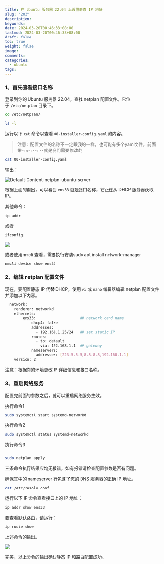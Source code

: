 ```yaml
---
title: 在 Ubuntu 服务器 22.04 上设置静态 IP 地址
slug: "203"
description: 
keywords: 
date: 2024-03-20T00:46:33+08:00
lastmod: 2024-03-20T00:46:33+08:00
draft: false
toc: true
weight: false
image: 
comments: 
categories:
  - ubuntu
tags:
---
```


### 1、首先查看接口名称

登录到你的 Ubuntu 服务器 22.04，查找 netplan 配置文件。它位于 `/etc/netplan` 目录下。

```bash
cd /etc/netplan/

ls -l
```


运行以下 `cat` 命令以查看 `00-installer-config.yaml` 的内容。

>注意：配置文件的名称不一定跟我的一样，也可能有多个yaml文件，前面带`-rw-r--r--`就是我们需要修改的

```bash
cat 00-installer-config.yaml
````

输出：

![Default-Content-netplan-ubuntu-server](http://imgs.leshans.eu.org/2024/03/f492afa4c220988310d626d967e23255.png)



根据上面的输出，可以看到 `ens33` 就是接口名称，它正在从 DHCP 服务器获取 IP。

其他命令：

```bash
ip addr
```

或者

```bash
ifconfig
```

![](http://imgs.leshans.eu.org/2024/03/b2efa70f5bf487fdcbfa829973b62ff6.png)

或者使用nmcli 查看，需要执行安装sudo apt install network-manager

```bash
nmcli device show ens33
```

### 2、编辑 netplan 配置文件

现在，要配置静态 IP 代替 DHCP，使用 `vi` 或 `nano` 编辑器编辑 netplan 配置文件并添加以下内容。

```bash
  network:
    renderer: networkd
    ethernets:
        ens33:                    ## network card name
            dhcp4: false
            addresses:
              - 192.168.1.25/24   ## set static IP
            routes:
              - to: default
                via: 192.168.1.1  ## gateway
            nameservers:
              addresses: [223.5.5.5,8.8.8.8,192.168.1.1]
    version: 2
```


注意：根据你的环境更改 IP 详细信息和接口名称。

### 3、重启网络服务

配置完前面的参数之后，就可以重启网络服务生效。

执行命令1

```bash
sudo systemctl start systemd-networkd
```


执行命令2

```bash
sudo systemctl status systemd-networkd
```


执行命令3


```bash

sudo netplan apply
```


三条命令执行结果应均无报错，如有报错请检查配置参数是否有问题。

确保其中的 nameserver 行包含了您的 DNS 服务器的正确 IP 地址。

```bash
cat /etc/resolv.conf
```


运行以下 IP 命令查看接口上的 IP 地址：

```bash
ip addr show ens33
```

要查看默认路由，请运行：

```bash
ip route show
```

上述命令的输出。

![](http://imgs.leshans.eu.org/2024/03/70767bce5c5307ca458519d9c5762ce5.png)



完美，以上命令的输出确认静态 IP 和路由配置成功。







